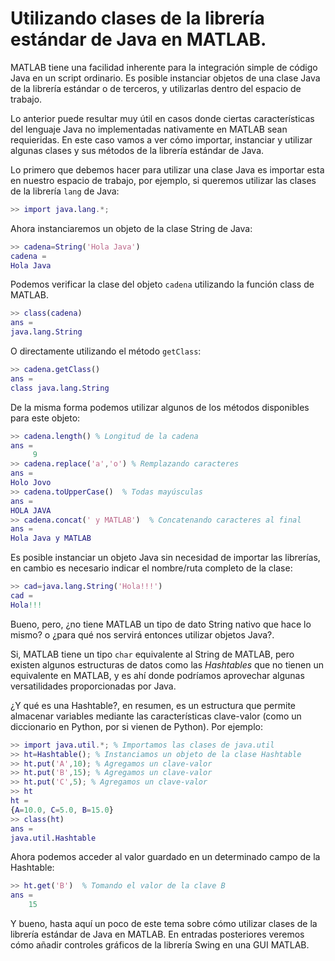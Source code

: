 # Utilizando clases de la librería estándar de Java en MATLAB.

MATLAB tiene una facilidad inherente para la integración simple de código Java en un script ordinario. 
Es posible instanciar objetos de una clase Java de la librería estándar o de terceros, y utilizarlas 
dentro del espacio de trabajo.

Lo anterior puede resultar muy útil en casos donde ciertas características del lenguaje Java no implementadas 
nativamente en MATLAB sean requieridas. En este caso vamos a ver cómo importar, instanciar y utilizar algunas 
clases y sus métodos de la librería estándar de Java.

Lo primero que debemos hacer para utilizar una clase Java es importar esta en nuestro espacio de trabajo, por 
ejemplo, si queremos utilizar las clases de la librería `lang` de Java:

```matlab
>> import java.lang.*;
```

Ahora instanciaremos un objeto de la clase String de Java:

```matlab
>> cadena=String('Hola Java')
cadena =
Hola Java
```

Podemos verificar la clase del objeto `cadena` utilizando la función class de MATLAB.

```matlab
>> class(cadena)
ans =
java.lang.String
```

O directamente utilizando el método `getClass`:

```matlab
>> cadena.getClass()
ans =
class java.lang.String
```

De la misma forma podemos utilizar algunos de los métodos disponibles para este objeto:

```matlab
>> cadena.length() % Longitud de la cadena
ans =
     9
>> cadena.replace('a','o') % Remplazando caracteres
ans =
Holo Jovo
>> cadena.toUpperCase()  % Todas mayúsculas
ans =
HOLA JAVA
>> cadena.concat(' y MATLAB')  % Concatenando caracteres al final
ans =
Hola Java y MATLAB
```

Es posible instanciar un objeto Java sin necesidad de importar las librerías, en cambio es 
necesario indicar el nombre/ruta completo de la clase:

```matlab
>> cad=java.lang.String('Hola!!!')
cad =
Hola!!!
```

Bueno, pero, ¿no tiene MATLAB un tipo de dato String nativo que hace lo mismo? o ¿para qué nos servirá entonces utilizar 
objetos Java?.

Si, MATLAB tiene un tipo `char` equivalente al String de MATLAB, pero existen algunos estructuras de datos como las 
*Hashtables* que no tienen un equivalente en MATLAB, y es ahí donde podríamos aprovechar algunas versatilidades 
proporcionadas por Java.

¿Y qué es una Hashtable?, en resumen, es un estructura que permite almacenar variables mediante las características 
clave-valor (como un diccionario en Python, por si vienen de Python). Por ejemplo:

```matlab
>> import java.util.*; % Importamos las clases de java.util
>> ht=Hashtable(); % Instanciamos un objeto de la clase Hashtable
>> ht.put('A',10); % Agregamos un clave-valor
>> ht.put('B',15); % Agregamos un clave-valor
>> ht.put('C',5); % Agregamos un clave-valor
>> ht
ht =
{A=10.0, C=5.0, B=15.0}
>> class(ht)
ans =
java.util.Hashtable
```

Ahora podemos acceder al valor guardado en un determinado campo de la Hashtable:

```matlab
>> ht.get('B')  % Tomando el valor de la clave B
ans =
    15
```

Y bueno, hasta aquí un poco de este tema sobre cómo utilizar clases de la librería 
estándar de Java en MATLAB. En entradas posteriores veremos cómo añadir controles 
gráficos de la librería Swing en una GUI MATLAB.

